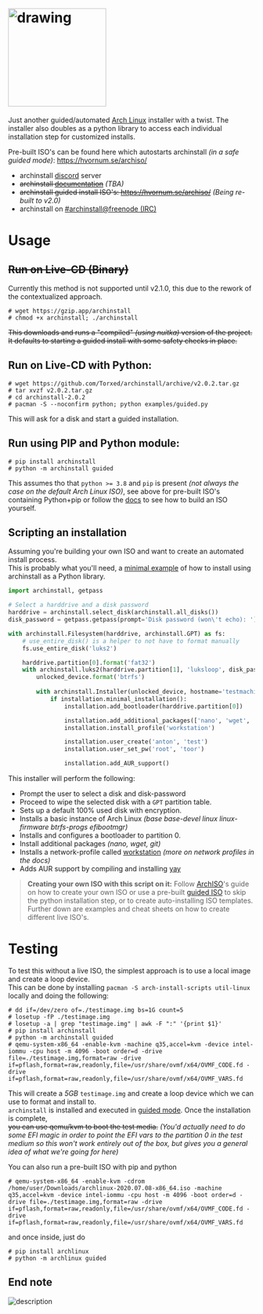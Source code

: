# <img src="https://github.com/Torxed/archinstall/raw/master/docs/logo.png" alt="drawing" width="200"/>
Just another guided/automated [Arch Linux](https://wiki.archlinux.org/index.php/Arch_Linux) installer with a twist.
The installer also doubles as a python library to access each individual installation step for customized installs.

Pre-built ISO's can be found here which autostarts archinstall *(in a safe guided mode)*: https://hvornum.se/archiso/

 * archinstall [discord](https://discord.gg/cqXU88y) server
 * ~~archinstall [documentation](#)~~ *(TBA)*
 * ~~archinstall guided install ISO's: https://hvornum.se/archiso/~~ *(Being re-built to v2.0)*
 * archinstall on [#archinstall@freenode (IRC)](irc://#archinstall@FreeNode)

# Usage

## ~~Run on Live-CD (Binary)~~

Currently this method is not supported until v2.1.0, this due to the rework of the contextualized approach.

    # wget https://gzip.app/archinstall
    # chmod +x archinstall; ./archinstall

~~This downloads and runs a "compiled" *(using nuitka)* version of the project.<br>
It defaults to starting a guided install with some safety checks in place.~~


## Run on Live-CD with Python:

    # wget https://github.com/Torxed/archinstall/archive/v2.0.2.tar.gz
    # tar xvzf v2.0.2.tar.gz
    # cd archinstall-2.0.2
    # pacman -S --noconfirm python; python examples/guided.py

This will ask for a disk and start a guided installation.

## Run using PIP and Python module:

    # pip install archinstall
    # python -m archinstall guided

This assumes tho that `python >= 3.8` and `pip` is present *(not always the case on the default Arch Linux ISO)*, see above for pre-built ISO's containing Python+pip or follow the [docs](docs/) to see how to build an ISO yourself.

## Scripting an installation

Assuming you're building your own ISO and want to create an automated install process.<br>
This is probably what you'll need, a [minimal example](examples/main_example.py) of how to install using archinstall as a Python library.

```python
import archinstall, getpass

# Select a harddrive and a disk password
harddrive = archinstall.select_disk(archinstall.all_disks())
disk_password = getpass.getpass(prompt='Disk password (won\'t echo): ')

with archinstall.Filesystem(harddrive, archinstall.GPT) as fs:
    # use_entire_disk() is a helper to not have to format manually
    fs.use_entire_disk('luks2')

    harddrive.partition[0].format('fat32')
    with archinstall.luks2(harddrive.partition[1], 'luksloop', disk_password) as unlocked_device:
        unlocked_device.format('btrfs')
        
        with archinstall.Installer(unlocked_device, hostname='testmachine') as installation:
            if installation.minimal_installation():
                installation.add_bootloader(harddrive.partition[0])

                installation.add_additional_packages(['nano', 'wget', 'git'])
                installation.install_profile('workstation')

                installation.user_create('anton', 'test')
                installation.user_set_pw('root', 'toor')

                installation.add_AUR_support()
```

This installer will perform the following:

 * Prompt the user to select a disk and disk-password
 * Proceed to wipe the selected disk with a `GPT` partition table.
 * Sets up a default 100% used disk with encryption.
 * Installs a basic instance of Arch Linux *(base base-devel linux linux-firmware btrfs-progs efibootmgr)*
 * Installs and configures a bootloader to partition 0.
 * Install additional packages *(nano, wget, git)*
 * Installs a network-profile called [workstation](https://github.com/Torxed/archinstall/blob/master/profiles/workstation.json) *(more on network profiles in the docs)*
 * Adds AUR support by compiling and installing [yay](https://github.com/Jguer/yay)

> **Creating your own ISO with this script on it:** Follow [ArchISO](https://wiki.archlinux.org/index.php/archiso)'s guide on how to create your own ISO or use a pre-built [guided ISO](https://hvornum.se/archiso/) to skip the python installation step, or to create auto-installing ISO templates. Further down are examples and cheat sheets on how to create different live ISO's.

# Testing

To test this without a live ISO, the simplest approach is to use a local image and create a loop device.<br>
This can be done by installing `pacman -S arch-install-scripts util-linux` locally and doing the following:

    # dd if=/dev/zero of=./testimage.img bs=1G count=5
    # losetup -fP ./testimage.img
    # losetup -a | grep "testimage.img" | awk -F ":" '{print $1}'
    # pip install archinstall
    # python -m archinstall guided
    # qemu-system-x86_64 -enable-kvm -machine q35,accel=kvm -device intel-iommu -cpu host -m 4096 -boot order=d -drive file=./testimage.img,format=raw -drive if=pflash,format=raw,readonly,file=/usr/share/ovmf/x64/OVMF_CODE.fd -drive if=pflash,format=raw,readonly,file=/usr/share/ovmf/x64/OVMF_VARS.fd

This will create a *5GB* `testimage.img` and create a loop device which we can use to format and install to.<br>
`archinstall` is installed and executed in [guided mode](#docs-todo). Once the installation is complete,<br>
~~you can use qemu/kvm to boot the test media.~~ *(You'd actually need to do some EFI magic in order to point the EFI vars to the partition 0 in the test medium so this won't work entirely out of the box, but gives you a general idea of what we're going for here)*

You can also run a pre-built ISO with pip and python

    # qemu-system-x86_64 -enable-kvm -cdrom /home/user/Downloads/archlinux-2020.07.08-x86_64.iso -machine q35,accel=kvm -device intel-iommu -cpu host -m 4096 -boot order=d -drive file=./testimage.img,format=raw -drive if=pflash,format=raw,readonly,file=/usr/share/ovmf/x64/OVMF_CODE.fd -drive if=pflash,format=raw,readonly,file=/usr/share/ovmf/x64/OVMF_VARS.fd

and once inside, just do

    # pip install archlinux
    # python -m archlinux guided

## End note

![description](https://github.com/Torxed/archinstall/raw/master/docs/description.jpg)

